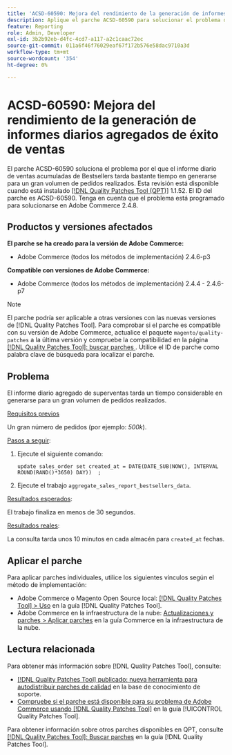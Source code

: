 ```yaml
---
title: 'ACSD-60590: Mejora del rendimiento de la generación de informes diarios agregados de éxito de ventas'
description: Aplique el parche ACSD-60590 para solucionar el problema de Adobe Commerce, en el que el informe diario agregado de productos más vendidos tarda una cantidad de tiempo considerable en generarse para un gran volumen de pedidos realizados.
feature: Reporting
role: Admin, Developer
exl-id: 3b2b92eb-d4fc-4cd7-a117-a2c1caac72ec
source-git-commit: 011a6f46f76029eaf67f172b576e58dac9710a3d
workflow-type: tm+mt
source-wordcount: '354'
ht-degree: 0%

---
```


# ACSD-60590: Mejora del rendimiento de la generación de informes diarios agregados de éxito de ventas

El parche ACSD-60590 soluciona el problema por el que el informe diario de ventas acumuladas de Bestsellers tarda bastante tiempo en generarse para un gran volumen de pedidos realizados. Esta revisión está disponible cuando está instalado [[!DNL Quality Patches Tool (QPT)]](https://experienceleague.adobe.com/docs/commerce-operations/tools/quality-patches-tool/usage.html) 1.1.52. El ID del parche es ACSD-60590. Tenga en cuenta que el problema está programado para solucionarse en Adobe Commerce 2.4.8.

## Productos y versiones afectados

**El parche se ha creado para la versión de Adobe Commerce:**

* Adobe Commerce (todos los métodos de implementación) 2.4.6-p3

**Compatible con versiones de Adobe Commerce:**

* Adobe Commerce (todos los métodos de implementación) 2.4.4 - 2.4.6-p7

>[!NOTE]
>
>El parche podría ser aplicable a otras versiones con las nuevas versiones de [!DNL Quality Patches Tool]. Para comprobar si el parche es compatible con su versión de Adobe Commerce, actualice el paquete `magento/quality-patches` a la última versión y compruebe la compatibilidad en la página [[!DNL Quality Patches Tool]: buscar parches ](https://experienceleague.adobe.com/tools/commerce-quality-patches/index.html). Utilice el ID de parche como palabra clave de búsqueda para localizar el parche.

## Problema

El informe diario agregado de superventas tarda un tiempo considerable en generarse para un gran volumen de pedidos realizados.

<u>Requisitos previos</u>

Un gran número de pedidos (por ejemplo: *500k*).

<u>Pasos a seguir</u>:

1. Ejecute el siguiente comando:

   `update sales_order set created_at = DATE(DATE_SUB(NOW(), INTERVAL ROUND(RAND()*3650) DAY))  ;`

1. Ejecute el trabajo `aggregate_sales_report_bestsellers_data`.

<u>Resultados esperados</u>:

El trabajo finaliza en menos de 30 segundos.

<u>Resultados reales</u>:

La consulta tarda unos 10 minutos en cada almacén para `created_at` fechas.

## Aplicar el parche

Para aplicar parches individuales, utilice los siguientes vínculos según el método de implementación:

* Adobe Commerce o Magento Open Source local: [[!DNL Quality Patches Tool] > Uso](/help/tools/quality-patches-tool/usage.md) en la guía [!DNL Quality Patches Tool].
* Adobe Commerce en la infraestructura de la nube: [Actualizaciones y parches > Aplicar parches](https://experienceleague.adobe.com/docs/commerce-cloud-service/user-guide/develop/upgrade/apply-patches.html) en la guía Commerce en la infraestructura de la nube.

## Lectura relacionada

Para obtener más información sobre [!DNL Quality Patches Tool], consulte:

* [[!DNL Quality Patches Tool] publicado: nueva herramienta para autodistribuir parches de calidad](https://experienceleague.adobe.com/en/docs/commerce-operations/tools/quality-patches-tool/quality-patches-tool-to-self-serve-quality-patches) en la base de conocimiento de soporte.
* [Compruebe si el parche está disponible para su problema de Adobe Commerce usando [!DNL Quality Patches Tool]](/help/tools/quality-patches-tool/patches-available-in-qpt/check-patch-for-magento-issue-with-magento-quality-patches.md) en la guía [!UICONTROL Quality Patches Tool].


Para obtener información sobre otros parches disponibles en QPT, consulte [[!DNL Quality Patches Tool]: Buscar parches](https://experienceleague.adobe.com/tools/commerce-quality-patches/index.html) en la guía [!DNL Quality Patches Tool].
